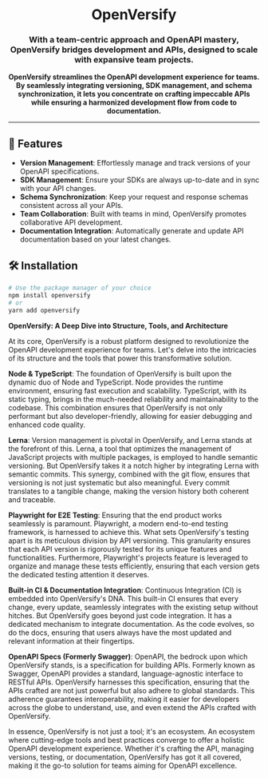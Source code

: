 <h1 align="center">OpenVersify</h1>
<h3 align="center">With a team-centric approach and OpenAPI mastery, OpenVersify bridges development and APIs, designed to scale with expansive team projects.</h3>

<p align="center">
  <strong>OpenVersify streamlines the OpenAPI development experience for teams. By seamlessly integrating versioning, SDK management, and schema synchronization, it lets you concentrate on crafting impeccable APIs while ensuring a harmonized development flow from code to documentation.</strong>
</p>

---

## 🚀 Features

- **Version Management**: Effortlessly manage and track versions of your OpenAPI specifications.
- **SDK Management**: Ensure your SDKs are always up-to-date and in sync with your API changes.
- **Schema Synchronization**: Keep your request and response schemas consistent across all your APIs.
- **Team Collaboration**: Built with teams in mind, OpenVersify promotes collaborative API development.
- **Documentation Integration**: Automatically generate and update API documentation based on your latest changes.

## 🛠 Installation

```bash
# Use the package manager of your choice
npm install openversify
# or
yarn add openversify
```

**OpenVersify: A Deep Dive into Structure, Tools, and Architecture**

At its core, OpenVersify is a robust platform designed to revolutionize the OpenAPI development experience for teams.
Let's delve into the intricacies of its structure and the tools that power this transformative solution.

**Node & TypeScript**: The foundation of OpenVersify is built upon the dynamic duo of Node and TypeScript. Node provides
the runtime environment, ensuring fast execution and scalability. TypeScript, with its static typing, brings in the
much-needed reliability and maintainability to the codebase. This combination ensures that OpenVersify is not only
performant but also developer-friendly, allowing for easier debugging and enhanced code quality.

**Lerna**: Version management is pivotal in OpenVersify, and Lerna stands at the forefront of this. Lerna, a tool that
optimizes the management of JavaScript projects with multiple packages, is employed to handle semantic versioning. But
OpenVersify takes it a notch higher by integrating Lerna with semantic commits. This synergy, combined with the git
flow, ensures that versioning is not just systematic but also meaningful. Every commit translates to a tangible change,
making the version history both coherent and traceable.

**Playwright for E2E Testing**: Ensuring that the end product works seamlessly is paramount. Playwright, a modern
end-to-end testing framework, is harnessed to achieve this. What sets OpenVersify's testing apart is its meticulous
division by API versioning. This granularity ensures that each API version is rigorously tested for its unique features
and functionalities. Furthermore, Playwright's projects feature is leveraged to organize and manage these tests
efficiently, ensuring that each version gets the dedicated testing attention it deserves.

**Built-in CI & Documentation Integration**: Continuous Integration (CI) is embedded into OpenVersify's DNA. This
built-in CI ensures that every change, every update, seamlessly integrates with the existing setup without hitches. But
OpenVersify goes beyond just code integration. It has a dedicated mechanism to integrate documentation. As the code
evolves, so do the docs, ensuring that users always have the most updated and relevant information at their fingertips.

**OpenAPI Specs (Formerly Swagger)**: OpenAPI, the bedrock upon which OpenVersify stands, is a specification for
building APIs. Formerly known as Swagger, OpenAPI provides a standard, language-agnostic interface to RESTful APIs.
OpenVersify harnesses this specification, ensuring that the APIs crafted are not just powerful but also adhere to global
standards. This adherence guarantees interoperability, making it easier for developers across the globe to understand,
use, and even extend the APIs crafted with OpenVersify.

In essence, OpenVersify is not just a tool; it's an ecosystem. An ecosystem where cutting-edge tools and best practices
converge to offer a holistic OpenAPI development experience. Whether it's crafting the API, managing versions, testing,
or documentation, OpenVersify has got it all covered, making it the go-to solution for teams aiming for OpenAPI
excellence.

